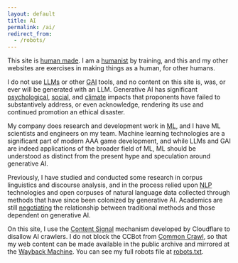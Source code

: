 ```yaml
---
layout: default
title: AI
permalink: /ai/
redirect_from:
  - /robots/
---
```


This site is [human made](https://hinokodo.itch.io/human-made). I am a [humanist](https://en.wikipedia.org/wiki/Humanism) by training, and this and my other websites are exercises in making things as a human, for other humans.

I do not use [LLMs](https://en.wikipedia.org/wiki/Large_language_model) or other [GAI](https://en.wikipedia.org/wiki/Generative_artificial_intelligence) tools, and no content on this site is, was, or ever will be generated with an LLM. Generative AI has significant [psychological](https://www.scientificamerican.com/article/how-ai-chatbots-may-be-fueling-psychotic-episodes/), [social](https://archive.is/MA3Ii), and [climate](https://news.mit.edu/2025/explained-generative-ai-environmental-impact-0117) impacts that proponents have failed to substantively address, or even acknowledge, rendering its use and continued promotion an ethical disaster.

My company does research and development work in [ML](https://en.wikipedia.org/wiki/Machine_learning), and I have ML scientists and engineers on my team. Machine learning technologies are a significant part of modern AAA game development, and while LLMs and GAI are indeed applications of the broader field of ML, ML should be understood as distinct from the present hype and speculation around generative AI.

Previously, I have studied and conducted some research in corpus linguistics and discourse analysis, and in the process relied upon [NLP](https://en.wikipedia.org/wiki/Natural_language_processing) technologies and open corpuses of natural language data collected through methods that have since been colonized by generative AI. Academics are still [negotiating](https://www.sciencedirect.com/science/article/pii/S2666799123000266) the relationship between traditional methods and those dependent on generative AI.

On this site, I use the [Content Signal](https://contentsignals.org/) mechanism developed by Cloudflare to disallow AI crawlers. I do not block the CCBot from [Common Crawl](https://commoncrawl.org/), so that my web content can be made available in the public archive and mirrored at the [Wayback Machine](https://web.archive.org/). You can see my full robots file at [robots.txt](/robots.txt).
